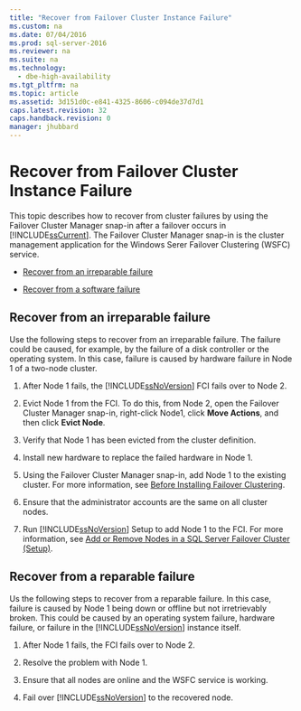 ```yaml
---
title: "Recover from Failover Cluster Instance Failure"
ms.custom: na
ms.date: 07/04/2016
ms.prod: sql-server-2016
ms.reviewer: na
ms.suite: na
ms.technology: 
  - dbe-high-availability
ms.tgt_pltfrm: na
ms.topic: article
ms.assetid: 3d151d0c-e841-4325-8606-c094de37d7d1
caps.latest.revision: 32
caps.handback.revision: 0
manager: jhubbard
---
```

# Recover from Failover Cluster Instance Failure
This topic describes how to recover from cluster failures by using the Failover Cluster Manager snap-in after a failover occurs in [!INCLUDE[ssCurrent](../../Topics/TopicNameContainA/tokens/ssCurrent_md.md)]. The Failover Cluster Manager snap-in is the cluster management application for the Windows Serer Failover Clustering (WSFC) service.  
  
-   [Recover from an irreparable failure](#Scenario1)  
  
-   [Recover from a software failure](#Scenario2)  
  
##  <a name="Scenario1"></a> Recover from an irreparable failure  
 Use the following steps to recover from an irreparable failure. The failure could be caused, for example, by the failure of a disk controller or the operating system. In this case, failure is caused by hardware failure in Node 1 of a two-node cluster.  
  
1.  After Node 1 fails, the [!INCLUDE[ssNoVersion](../../Topics/TopicNameContainA/tokens/ssNoVersion_md.md)] FCI fails over to Node 2.  
  
2.  Evict Node 1 from the FCI. To do this, from Node 2, open the Failover Cluster Manager snap-in, right-click Node1, click **Move Actions**, and then click **Evict Node**.  
  
3.  Verify that Node 1 has been evicted from the cluster definition.  
  
4.  Install new hardware to replace the failed hardware in Node 1.  
  
5.  Using the Failover Cluster Manager snap-in, add Node 1 to the existing cluster. For more information, see [Before Installing Failover Clustering](../../Topics/TopicNameNotContainA/Before-Installing-Failover-Clustering.md).  
  
6.  Ensure that the administrator accounts are the same on all cluster nodes.  
  
7.  Run [!INCLUDE[ssNoVersion](../../Topics/TopicNameContainA/tokens/ssNoVersion_md.md)] Setup to add Node 1 to the FCI. For more information, see [Add or Remove Nodes in a SQL Server Failover Cluster (Setup)](../../Topics/TopicNameContainA/Add-or-Remove-Nodes-in-a-SQL-Server-Failover-Cluster--Setup-.md).  
  
##  <a name="Scenario2"></a> Recover from a reparable failure  
 Us the following steps to recover from a reparable failure. In this case, failure is caused by Node 1 being down or offline but not irretrievably broken. This could be caused by an operating system failure, hardware failure, or failure in the [!INCLUDE[ssNoVersion](../../Topics/TopicNameContainA/tokens/ssNoVersion_md.md)] instance itself.  
  
1.  After Node 1 fails, the FCI fails over to Node 2.  
  
2.  Resolve the problem with Node 1.  
  
3.  Ensure that all nodes are online and the WSFC service is working.  
  
4.  Fail over [!INCLUDE[ssNoVersion](../../Topics/TopicNameContainA/tokens/ssNoVersion_md.md)] to the recovered node.